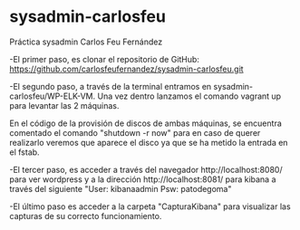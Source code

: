 # sysadmin-carlosfeu
Práctica sysadmin Carlos Feu Fernández

-El primer paso, es clonar el repositorio de GitHub: https://github.com/carlosfeufernandez/sysadmin-carlosfeu.git

-El segundo paso, a través de la terminal entramos en sysadmin-carlosfeu/WP-ELK-VM. Una vez dentro lanzamos el comando vagrant up para levantar las 2 máquinas.

 En el código de la provisión de discos de ambas máquinas, se encuentra comentado el comando "shutdown -r now" para en caso de querer realizarlo veremos que aparece el disco ya que se ha metido la entrada en el fstab.

-El tercer paso, es acceder a través del navegador http://localhost:8080/ para ver wordpress y a la dirección http://localhost:8081/ para kibana a través del siguiente "User: kibanaadmin Psw: patodegoma"

-El último paso es acceder a la carpeta "CapturaKibana" para visualizar las capturas de su correcto funcionamiento.
